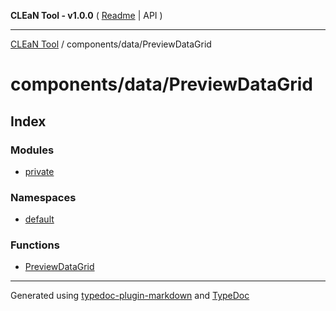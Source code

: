 **CLEaN Tool - v1.0.0** ( [Readme](../../../README.md) \| API )

***

[CLEaN Tool](../../../modules.md) / components/data/PreviewDataGrid

# components/data/PreviewDataGrid

## Index

### Modules

- [private](private/README.md)

### Namespaces

- [default](namespaces/default/README.md)

### Functions

- [PreviewDataGrid](functions/PreviewDataGrid.md)

***

Generated using [typedoc-plugin-markdown](https://www.npmjs.com/package/typedoc-plugin-markdown) and [TypeDoc](https://typedoc.org/)
